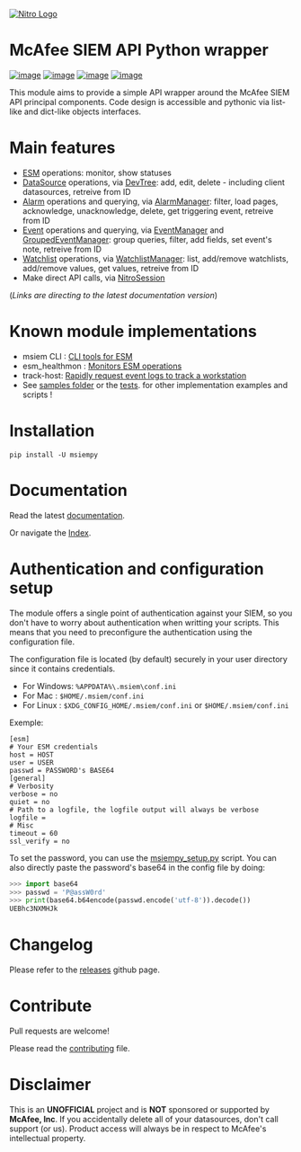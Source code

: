 [![Nitro Logo](https://avatars0.githubusercontent.com/u/50667087?s=200&v=4)](https://mfesiem.github.io/docs/msiempy/msiempy.html)

McAfee SIEM API Python wrapper
==============================

[![image](https://github.com/mfesiem/msiempy/workflows/test/badge.svg)](https://github.com/mfesiem/msiempy/actions)
[![image](https://codecov.io/gh/mfesiem/msiempy/branch/master/graph/badge.svg)](https://codecov.io/gh/mfesiem/msiempy)
[![image](https://badge.fury.io/py/msiempy.svg)](https://pypi.org/project/msiempy)
[![image](https://img.shields.io/badge/-documentation-blue)](https://mfesiem.github.io/docs/msiempy/msiempy.html)

This module aims to provide a simple API wrapper around the McAfee SIEM
API principal components. Code design is accessible and pythonic via
list-like and dict-like objects interfaces.

Main features
=============

-   [ESM](https://mfesiem.github.io/docs/msiempy/msiempy.ESM.html)
    operations: monitor, show statuses
-   [DataSource](https://mfesiem.github.io/docs/msiempy/msiempy.DataSource.html)
    operations, via
    [DevTree](https://mfesiem.github.io/docs/msiempy/msiempy.DevTree.html):
    add, edit, delete - including client datasources, retreive from ID
-   [Alarm](https://mfesiem.github.io/docs/msiempy/msiempy.Alarm.html)
    operations and querying, via
    [AlarmManager](https://mfesiem.github.io/docs/msiempy/msiempy.AlarmManager.html):
    filter, load pages, acknowledge, unacknowledge, delete, get
    triggering event, retreive from ID
-   [Event](https://mfesiem.github.io/docs/msiempy/msiempy.Event.html)
    operations and querying, via
    [EventManager](https://mfesiem.github.io/docs/msiempy/msiempy.EventManager.html)
    and
    [GroupedEventManager](https://mfesiem.github.io/docs/msiempy/msiempy.GroupedEventManager.html):
    group queries, filter, add fields, set event\'s note, retreive from
    ID
-   [Watchlist](https://mfesiem.github.io/docs/msiempy/msiempy.Watchlist.html)
    operations, via
    [WatchlistManager](https://mfesiem.github.io/docs/msiempy/msiempy.WatchlistManager.html):
    list, add/remove watchlists, add/remove values, get values, retreive
    from ID
-   Make direct API calls, via
    [NitroSession](https://mfesiem.github.io/docs/msiempy/msiempy.NitroSession.html)

(*Links are directing to the latest documentation version*)

Known module implementations
============================

-   msiem CLI : [CLI tools for ESM](https://github.com/mfesiem/msiem)
-   esm_healthmon : [Monitors ESM
    operations](https://github.com/andywalden/esm_healthmon)
-   track-host: [Rapidly request event logs to track a
    workstation](https://github.com/mfesiem/track-host)
-   See [samples
    folder](https://github.com/mfesiem/msiempy/tree/master/samples) or
    the [tests](https://github.com/mfesiem/msiempy/tree/master/tests).
    for other implementation examples and scripts !

Installation
============

    pip install -U msiempy

Documentation
=============

Read the latest [documentation](https://mfesiem.github.io/docs/msiempy/msiempy.html).

Or navigate the [Index](https://mfesiem.github.io/docs/msiempy/index.html).

Authentication and configuration setup
======================================

The module offers a single point of authentication against your SIEM, so
you don\'t have to worry about authentication when writting your
scripts. This means that you need to preconfigure the authentication
using the configuration file.

The configuration file is located (by default) securely in your user
directory since it contains credentials.

-   For Windows: `%APPDATA%\.msiem\conf.ini`
-   For Mac : `$HOME/.msiem/conf.ini`
-   For Linux : `$XDG_CONFIG_HOME/.msiem/conf.ini` or
    `$HOME/.msiem/conf.ini`

Exemple:

    [esm]
    # Your ESM credentials
    host = HOST
    user = USER
    passwd = PASSWORD's BASE64
    [general]
    # Verbosity
    verbose = no
    quiet = no
    # Path to a logfile, the logfile output will always be verbose
    logfile = 
    # Misc 
    timeout = 60
    ssl_verify = no

To set the password, you can use the
[msiempy_setup.py](https://github.com/mfesiem/msiempy/blob/master/samples/msiempy_setup.py)
script. You can also directly paste the password\'s base64 in the config
file by doing:

```python
>>> import base64 
>>> passwd = 'P@assW0rd'
>>> print(base64.b64encode(passwd.encode('utf-8')).decode()) 
UEBhc3NXMHJk
```

Changelog
=========

Please refer to the
[releases](https://github.com/mfesiem/msiempy/releases) github page.

Contribute
==========

Pull requests are welcome!

Please read the [contributing](https://github.com/mfesiem/msiempy/blob/master/CONTRIBUTING.md) file.

Disclaimer
==========

This is an **UNOFFICIAL** project and is **NOT** sponsored or supported
by **McAfee, Inc**. If you accidentally delete all of your datasources,
don\'t call support (or us). Product access will always be in respect to
McAfee\'s intellectual property.

